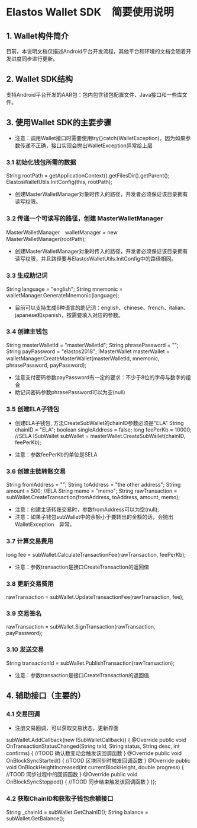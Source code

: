 # Elastos Wallet SDK　简要使用说明

## 1. Wallet构件简介
  目前，本说明文档仅描述Android平台开发流程，其他平台和环境的文档会随着开发进度同步进行更新。

## 2. Wallet SDK结构
  支持Android平台开发的AAR包：包内包含钱包配置文件、Java接口和一些库文件。

## 3. 使用Wallet SDK的主要步骤
* 注意：调用Wallet接口时需要使用try{}catch(WalletException)，因为如果参数传递不正确，接口实现会抛出WalletException异常给上层

### 3.1 初始化钱包所需的数据
String rootPath = getApplicationContext().getFilesDir().getParent();
ElastosWalletUtils.InitConfig(this, rootPath);

* 创建MasterWalletManager对象时传入的路径，开发者必须保证该目录拥有读写权限。

### 3.2 传递一个可读写的路径，创建 MasterWalletManager
MasterWalletManager　walletManager = new MasterWalletManager(rootPath);

* 创建MasterWalletManager对象时传入的路径，开发者必须保证该目录拥有读写权限，并且路径要与ElastosWalletUtils.InitConfig中的路径相同。

### 3.3 生成助记词
String language = "english";
String mnemonic = walletManager.GenerateMnemonic(language);

* 目前可以支持生成6种语言的助记词：english、chinese、french、italian、japanese和spanish，按需要填入对应的参数。

### 3.4 创建主钱包
String masterWalletId = "masterWalletId";
String phrasePassword = "";
String payPassword = "elastos2018";
IMasterWallet masterWallet = walletManager.CreateMasterWallet(masterWalletId, mnemonic,　phrasePassword, payPassword);

* 注意支付密码参数payPassword有一定的要求：不少于8位的字母与数字的组合
* 助记词密码参数phrasePassword可以为空(null)

### 3.5 创建ELA子钱包
* 创建ELA子钱包, 方法CreateSubWallet的chainID参数必须是"ELA"
String chainID = "ELA";
boolean singleAddress = false;
long feePerKb = 10000; //SELA
ISubWallet subWallet = masterWallet.CreateSubWallet(chainID, feePerKb);

* 注意：参数feePerKb的单位是SELA

### 3.6 创建主链转账交易
String fromAddress = "";
String toAddress = "the other address";
String amount = 500; //ELA
String memo = "memo";
String rawTransaction = subWallet.CreateTransaction(fromAddress, toAddress, amount, memo);

* 注意：创建主链转账交易时，参数fromAddress可以为空(null);
* 注意：如果子钱包subWallet中的余额小于要转出的金额的话，会抛出WalletException　异常。

### 3.7 计算交易费用
long fee = subWallet.CalculateTransactionFee(rawTransaction, feePerKb);

* 注意：参数transaction是接口CreateTransaction的返回值

### 3.8 更新交易费用
rawTransaction = subWallet.UpdateTransactionFee(rawTransaction, fee);

### 3.9 交易签名
rawTransaction = subWallet.SignTransaction(rawTransaction, payPassword);

### 3.10 发送交易
String transactionId = subWallet.PublishTransaction(rawTransaction);

* 注意：参数transaction是接口CreateTransaction的返回值

## 4. 辅助接口（主要的）
### 4.1 交易回调
* 注册交易回调，可以获取交易状态，更新界面

subWallet.AddCallback(new ISubWalletCallback() {
    @Override
    public void OnTransactionStatusChanged(String txId, String status, String desc, int confirms) {
        //TOOD 确认数变动会触发该回调函数
    }
    @Override
    public void OnBlockSyncStarted() {
        //TOOD 区块同步时触发回调函数
    }
    @Override
    public void OnBlockHeightIncreased(int currentBlockHeight, double progress) {
        //TOOD 同步过程中的回调函数
    }
    @Override
    public void OnBlockSyncStopped() {
        //TOOD 同步结束触发该回调函数
    }
});

### 4.2 获取ChainID和获取子钱包余额接口
String _chainId = subWallet.GetChainID();
String balance = subWallet.GetBalance();


